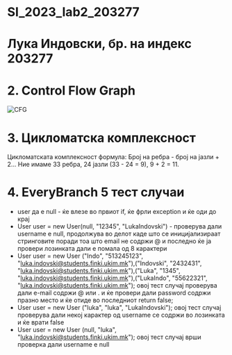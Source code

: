 # SI_2023_lab2_203277
# Лука Индовски, бр. на индекс 203277

# 2. Control Flow Graph

![CFG](https://github.com/lukaindovski/SI_2023_lab2_203277/assets/102996482/4ed6722d-880c-46d4-be71-fe7957e2f832)

# 3. Цикломатска комплексност
Цикломатската комплексност формула: Број на ребра - број на јазли + 2... Ние имаме 33 ребра, 24 јазли (33 - 24 = 9), 9 + 2 = 11. 

# 4. ЕveryBranch 5 тест случаи

- user да е null - ќе влезе во првиот if, ќе фрли exception и ќе оди до крај
- User user = new User(null, "12345", "LukaIndovski") - проверува дали username е null, продолжува во делот каде што се иницијализираат стринговите поради тоа што email не содржи @ и последно ќе ја провери лозинката дали е помала од 8 карактери
- User user = new User ("Indo", "513245123", "luka.indovski@students.finki.ukim.mk"),("Indovski", "2432431", "luka.indovski@students.finki.ukim.mk"),("Luka", "1345", "luka.indovski@students.finki.ukim.mk"),("LukaIndo", "55622321", "luka.indovski@students.finki.ukim.mk"); 
овој тест случај проверува дали e-mail содржи @ или . и ќе провери дали password содржи празно место и ќе отиде во последниот return false;
- User user = new User ("luka", "luka", "LukaIndovski");
овој тест случај проверува дали некој карактер од username се содржи во лозинката и ќе врати falsе
- User user = new User (null, "luka", "luka.indovski@students.finki.ukim.mk");
овој тест случај врши проверка дали username e null
